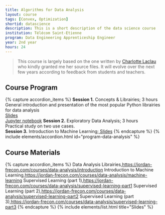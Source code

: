 ```yaml
---
title: Algorithms for Data Analysis
layout: course
tags: [Convex, Optimization]
shortid: datascience
description: This is a short description of the data science course
institution: Télécom Saint-Etienne
program: Data Engineering Apprenticeship Engineer
year: 2nd year
hours: 24
---
```


> This course is largely based on the one written by [Charlotte Laclau](https://laclauc.github.io/index.html) who kindly granted me her source files. It will evolve over the next few years according to feedback from students and teachers.


## Course Program

{% capture accordion_items %}
<b>Session 1.</b> Concepts & Librairies;<i class="fas fa-clock"></i> 3 hours<br><i class="fas fa-book-open"></i> General introduction and presentation of the most popular Python librairies for data analysis<br><a href="https://jordan-frecon.com/courses/data-analysis/introduction"><i class="fas fa-chalkboard"></i> Slides</a><br><a href="https://jordan-frecon.com/jupyterlite/retro/notebooks/?path=data-analysis/session-1/session-1.ipynb"><i class="fab fa-python"></i> Jupyter notebook</a>
<b>Session 2.</b> Exploratory Data Analysis;<i class="fas fa-clock"></i> 3 hours<br><i class="fas fa-book-open"></i> Practical study on two use cases.<br>
<b>Session 3.</b> Introduction to Machine Learning;<a href="https://jordan-frecon.com/courses/data-analysis/machine-learning"><i class="fas fa-chalkboard"></i> Slides</a>
{% endcapture %}
{% include elements/accordion.html id="program-data-analysis" %}


## Course Materials

{% capture accordion_items %}
Data Analysis Librairies,https://jordan-frecon.com/courses/data-analysis/introduction
Introduction to Machine Learning,https://jordan-frecon.com/courses/data-analysis/machine-learning
Supervised Learning (part 1),https://jordan-frecon.com/courses/data-analysis/supervised-learning-part1
Supervised Learning (part 2),https://jordan-frecon.com/courses/data-analysis/supervised-learning-part2
Supervised Learning (part 3),https://jordan-frecon.com/courses/data-analysis/supervised-learning-part3
{% endcapture %}
{% include elements/list.html title="Slides" %}



